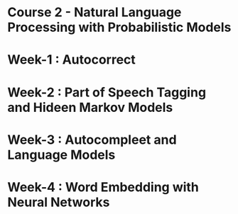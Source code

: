 # Course 2 - Natural Language Processing with Probabilistic Models
# Week-1 : Autocorrect
# Week-2 : Part of Speech Tagging and Hideen Markov Models
# Week-3 : Autocompleet and Language Models
# Week-4 : Word Embedding with Neural Networks
